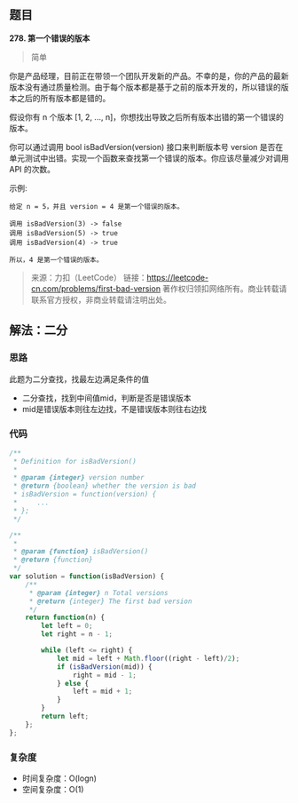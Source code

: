 ## 题目
**278. 第一个错误的版本**
>简单

你是产品经理，目前正在带领一个团队开发新的产品。不幸的是，你的产品的最新版本没有通过质量检测。由于每个版本都是基于之前的版本开发的，所以错误的版本之后的所有版本都是错的。

假设你有 n 个版本 [1, 2, ..., n]，你想找出导致之后所有版本出错的第一个错误的版本。

你可以通过调用 bool isBadVersion(version) 接口来判断版本号 version 是否在单元测试中出错。实现一个函数来查找第一个错误的版本。你应该尽量减少对调用 API 的次数。

示例:
```
给定 n = 5，并且 version = 4 是第一个错误的版本。

调用 isBadVersion(3) -> false
调用 isBadVersion(5) -> true
调用 isBadVersion(4) -> true

所以，4 是第一个错误的版本。 
```
>来源：力扣（LeetCode）
链接：https://leetcode-cn.com/problems/first-bad-version
著作权归领扣网络所有。商业转载请联系官方授权，非商业转载请注明出处。

## 解法：二分
### 思路
此题为二分查找，找最左边满足条件的值
* 二分查找，找到中间值mid，判断是否是错误版本
* mid是错误版本则往左边找，不是错误版本则往右边找

### 代码
```js
/**
 * Definition for isBadVersion()
 * 
 * @param {integer} version number
 * @return {boolean} whether the version is bad
 * isBadVersion = function(version) {
 *     ...
 * };
 */

/**
 * 
 * @param {function} isBadVersion()
 * @return {function}
 */
var solution = function(isBadVersion) {
    /**
     * @param {integer} n Total versions
     * @return {integer} The first bad version
     */
    return function(n) {
        let left = 0;
        let right = n - 1;

        while (left <= right) {
            let mid = left + Math.floor((right - left)/2);
            if (isBadVersion(mid)) {
                right = mid - 1;
            } else {
                left = mid + 1;
            }
        }
        return left;
    };
};
```
### 复杂度
* 时间复杂度：O(logn)
* 空间复杂度：O(1)
